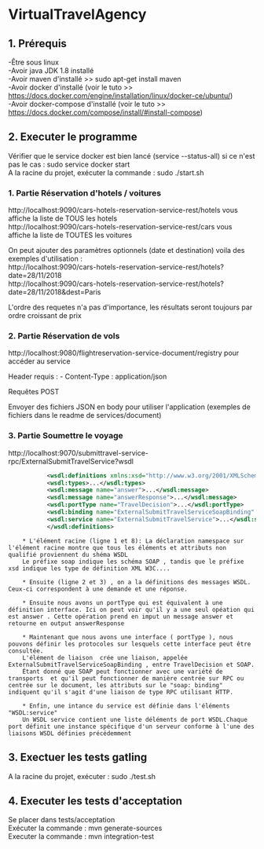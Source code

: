 # VirtualTravelAgency


## 1. Prérequis

-Être sous linux  
-Avoir java JDK 1.8 installé  
-Avoir maven d'installé >> sudo apt-get install maven  
-Avoir docker d'installé (voir le tuto >> https://docs.docker.com/engine/installation/linux/docker-ce/ubuntu/)  
-Avoir docker-compose d'installé (voir le tuto >> https://docs.docker.com/compose/install/#install-compose)  

  
## 2. Executer le programme

Vérifier que le service docker est bien lancé (service --status-all) si ce n'est pas le cas : sudo service docker start  
A la racine du projet, exécuter la commande : sudo ./start.sh

### 1. Partie Réservation d'hotels / voitures

  http://localhost:9090/cars-hotels-reservation-service-rest/hotels vous affiche la liste de TOUS les hotels  
  http://localhost:9090/cars-hotels-reservation-service-rest/cars vous affiche la liste de TOUTES les voitures  
  
  On peut ajouter des paramètres optionnels (date et destination) voila des exemples d'utilisation :  
  http://localhost:9090/cars-hotels-reservation-service-rest/hotels?date=28/11/2018  
  http://localhost:9090/cars-hotels-reservation-service-rest/hotels?date=28/11/2018&dest=Paris  
    
  L'ordre des requetes n'a pas d'importance, les résultats seront toujours par ordre croissant de prix


### 2. Partie Réservation de vols

  http://localhost:9080/flightreservation-service-document/registry pour accéder au service
  
  Header requis :
    - Content-Type : application/json

  Requêtes POST

  Envoyer des fichiers JSON en body pour utiliser l'application (exemples de fichiers dans le readme de services/document)
  
  
### 3. Partie Soumettre le voyage 


  http://localhost:9070/submittravel-service-rpc/ExternalSubmitTravelService?wsdl
  ```xml
             <wsdl:definitions xmlns:xsd="http://www.w3.org/2001/XMLSchema" xmlns:wsdl="http://schemas.xmlsoap.org/wsdl/" xmlns:tns="http://informatique.polytech.unice.fr/soa1/cookbook/" xmlns:soap="http://schemas.xmlsoap.org/wsdl/soap/" xmlns:ns1="http://schemas.xmlsoap.org/soap/http" name="ExternalSubmitTravelService" targetNamespace="http://informatique.polytech.unice.fr/soa1/cookbook/">
             <wsdl:types>...</wsdl:types>
             <wsdl:message name="answer">...</wsdl:message>
             <wsdl:message name="answerResponse">...</wsdl:message>
             <wsdl:portType name="TravelDecision">...</wsdl:portType>
             <wsdl:binding name="ExternalSubmitTravelServiceSoapBinding" type="tns:TravelDecision">...</wsdl:binding>
             <wsdl:service name="ExternalSubmitTravelService">...</wsdl:service>
             </wsdl:definitions>
   ```
    
      
       
        * L'élément racine (ligne 1 et 8): La déclaration namespace sur l'élément racine montre que tous les éléments et attributs non qualifié proviennent du shéma WSDL
        Le préfixe soap indique les schéma SOAP , tandis que le préfixe xsd indique les type de définition XML W3C....
        
        * Ensuite (ligne 2 et 3) , on a la définitions des messages WSDL. Ceux-ci correspondent à une demande et une réponse.
        
        * Ensuite nous avons un portType qui est équivalent à une définition interface. Ici on peut voir qu'il y a une seul opéation qui est answer . Cette opération prend en imput un message answer et retourne en output answerResponse
        
        * Maintenant que nous avons une interface ( portType ), nous pouvons définir les protocoles sur lesquels cette interface peut être consultée. 
        L'élément de liaison  crée une liaison, appelée ExternalSubmitTravelServiceSoapBinding , entre TravelDecision et SOAP. 
        Étant donné que SOAP peut fonctionner avec une variété de transports  et qu'il peut fonctionner de manière centrée sur RPC ou centrée sur le document, les attributs sur le "soap: binding" indiquent qu'il s'agit d'une liaison de type RPC utilisant HTTP.
        
        * Enfin, une intance du service est définie dans l'éléments "WSDL:service" 
        Un WSDL service contient une liste déléments de port WSDL.Chaque port définit une instance spécifique d'un serveur conforme à l'une des liaisons WSDL définies précédemment 
      
  
## 3. Exectuer les tests gatling

A la racine du projet, exécuter : sudo ./test.sh  

## 4. Executer les tests d'acceptation
  
Se placer dans tests/acceptation  
Exécuter la commande : mvn generate-sources  
Executer la commande : mvn integration-test  

